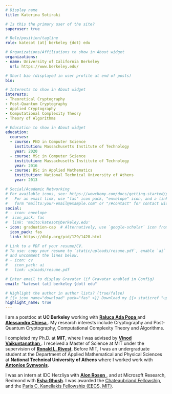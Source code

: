 ```yaml
---
# Display name
title: Katerina Sotiraki

# Is this the primary user of the site?
superuser: true

# Role/position/tagline
role: katesot (at] berkeley {dot) edu

# Organizations/Affiliations to show in About widget
organizations:
- name: University of California Berkeley
  url: https://www.berkeley.edu/

# Short bio (displayed in user profile at end of posts)
bio:

# Interests to show in About widget
interests:
- Theoretical Cryptography
- Post-Quantum Cryptography
- Applied Cryptography
- Computational Complexity Theory
- Theory of Algorithms

# Education to show in About widget
education:
  courses:
  - course: PhD in Computer Science
    institution: Massachusetts Institute of Technology
    year: 2020
  - course: MSc in Computer Science
    institution: Massachusetts Institute of Technology
    year: 2016
  - course: BSc in Applied Mathematics
    institution: National Technical University of Athens
    year: 2013

# Social/Academic Networking
# For available icons, see: https://wowchemy.com/docs/getting-started/page-builder/#icons
#   For an email link, use "fas" icon pack, "envelope" icon, and a link in the
#   form "mailto:your-email@example.com" or "/#contact" for contact widget.
social:
# - icon: envelope
#  icon_pack: fas
#  link: 'maito:katesot@berkeley.edu'
- icon: graduation-cap  # Alternatively, use `google-scholar` icon from `ai` icon pack
  icon_pack: fas
  link: https://dblp.org/pid/129/1428.html

# Link to a PDF of your resume/CV.
# To use: copy your resume to `static/uploads/resume.pdf`, enable `ai` icons in `params.toml`,
# and uncomment the lines below.
# - icon: cv
#   icon_pack: ai
#   link: uploads/resume.pdf

# Enter email to display Gravatar (if Gravatar enabled in Config)
email: "katesot (at] berkeley {dot) edu"

# Highlight the author in author lists? (true/false)
# {{< icon name="download" pack="fas" >}} Download my {{< staticref "uploads/demo_resume.pdf" "newtab" >}}resumé{{< /staticref >}}.
highlight_name: true
---
```


I am a postdoc at **UC Berkeley** working with <a href="https://people.eecs.berkeley.edu/~raluca/?_ga=2.197307247.1385266317.1635523834-1227136600.1633315763"> **Raluca Ada Popa** </a> and <a href="https://people.eecs.berkeley.edu/~alexch/"> **Alessandro Chiesa** </a>. My research interests include Cryptography and Post-Quantum Cryptography, Computational Complexity Theory and Algorithms.

I completed my Ph.D. at **MIT**, where I was advised by <a href="https://people.csail.mit.edu/vinodv/"> **Vinod Vaikuntanathan** </a>. I received a Master of Science at MIT under the supervision of <a href="https://people.csail.mit.edu/rivest/">**Ronald L. Rivest**</a>. Before MIT, I was an undergraduate student at the Department of Applied Mathematical and Physical Sciences at **National Technical University of Athens** where I worked work with <a href="http://www.math.ntua.gr/~symvonis/" >**Antonios Symvonis**</a>.

I was an intern at IDC Herzliya with <a href="https://www.alonrosen.net" >**Alon Rosen** </a>, and at Microsoft Research, Redmond with <a href="https://www.microsoft.com/en-us/research/people/esghosh/" >**Esha Ghosh**</a>. I was awarded the <a href="https://www.chateaubriand-fellowship.org/2017-82.html">Chateaubriand Fellowship</a>, and the <a href= "https://en.wikipedia.org/wiki/Paris_Kanellakis">Paris C. Kanellakis Fellowship (EECS, MIT)</a>.
